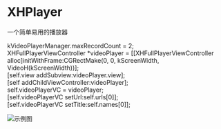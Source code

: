 # XHPlayer
一个简单易用的播放器


kVideoPlayerManager.maxRecordCount = 2;    
XHFullPlayerViewController *videoPlayer = [[XHFullPlayerViewController alloc]initWithFrame:CGRectMake(0, 0, kScreenWidth, VideoH(kScreenWidth))];   
[self.view addSubview:videoPlayer.view];    
[self addChildViewController:videoPlayer];   
self.videoPlayerVC = videoPlayer;   
[self.videoPlayerVC setUrl:self.urls[0]];    
[self.videoPlayerVC setTitle:self.names[0]];   
  



![示例图](https://github.com/zxhkit/XHPlayer/blob/master/XHPlayer/XHPlayer/Snip.png)















